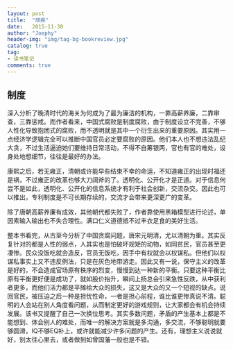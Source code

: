 ```yaml
---
layout: post
title:  "顽疾"
date:   2015-11-30
author: "Joephy"
header-img: "img/tag-bg-bookreview.jpg"
catalog: true
tag:
- 读书笔记 
comments: true
---
```

制度
-----------

深入分析了晚清时代的海关为何成为了最为廉洁的机构，一靠高薪养廉，二靠审查，三靠惩戒。而作者看来，中国式腐败是制度腐败，由于制度设立不完善，不够人性化导致抱团式的腐败，而不透明就是其中一个衍生出来的重要原因。其实用一点经济学逻辑完全可以推断中国官员必定要腐败的原因。他们本人也不想违法乱纪大贪，不过生活逼迫她们要维持日常活动，不得不自筹银两，官也有官的难处，设身处地想细节，往往是最好的办法。

康熙之后，若无雍正，清朝或许能早些结束不幸的命运，不知道雍正的出现时福还是祸，不过雍正的改革也够大刀阔斧的了。透明化、公开化才是正道。对于信息何尝不是如此，透明化、公开化的信息系统才有利于社会创新，交流杂交。因此也可以推出，专利制度是不可长期存续的，交流才会带来更深更广的变革。

除了唐朝高薪养廉有成效，其他朝代都失败了，作者靠使用黑箱模型进行论述，单因素输入输出也不失合理性。满口仁义道德抵不过丰衣足食的美好生活。

整本书看完，从古至今分析了中国贪腐问题，唐宋元明清，尤以清朝为重。其实反复针对的都是人性的弱点，人其实也是怕破坏规矩的动物，如同贫民，官员甚至更凄惨。民众没饭吃就会造反，官员无饭吃，因手中有权就会以权谋私。但他们以权谋私事实上又不违反例法，只是在灰色地带游走。因此又有一说，保守主义的改革是好的，不会造成官场原有秩序的烈变，慢慢到达一种新的平衡。只要这种平衡比原有平衡更好便是成功了，就如股价抬升，瞬间上扬总会引来急性反跌，从中获利者更多，而他们活力都是平摊给大众的损失，这又是大众的又一个短视的缺点。说回官民，被压迫之后一种是担忧性命，一者是担心前程，谁比谁更惨真说不清。聪明的人会站在别人角度看问题，从而制定更好的游戏规则，让大家都会有机会持续发展。该书又提醒了自己一次换位思考。其实多数问题，矛盾的产生基本上都是不能想到、体会别人的难处，而唯一的解决方案就是多沟通，多交流，不够聪明就要够圆滑，IQ不够EQ补上，或许就能减少许多问题的产生。还有，理想主义说说就好，别太往心里去，或者做到如曾国藩一般也是不错。


